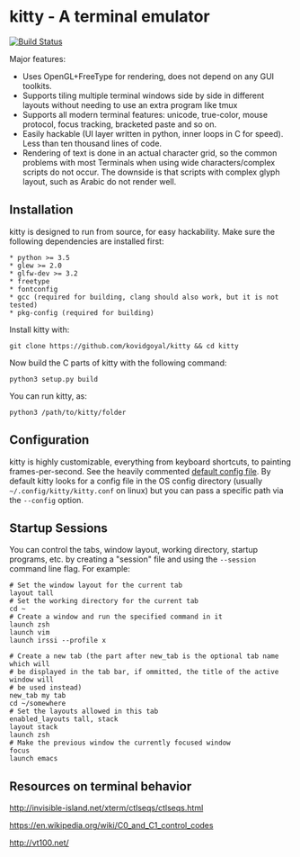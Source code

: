 kitty - A terminal emulator
============================

[![Build Status](https://travis-ci.org/kovidgoyal/kitty.svg?branch=master)](https://travis-ci.org/kovidgoyal/kitty)

Major features:

  * Uses OpenGL+FreeType for rendering, does not depend on any GUI toolkits.
  * Supports tiling multiple terminal windows side by side in different layouts
    without needing to use an extra program like tmux
  * Supports all modern terminal features: unicode, true-color, mouse protocol,
    focus tracking, bracketed paste and so on.
  * Easily hackable (UI layer written in python, inner loops in C for speed).
    Less than ten thousand lines of code.
  * Rendering of text is done in an actual character grid, so the common
    problems with most Terminals when using wide characters/complex scripts do
    not occur. The downside is that scripts with complex glyph layout, such as
    Arabic do not render well.

Installation
--------------

kitty is designed to run from source, for easy hackability. Make sure the
following dependencies are installed first:

    * python >= 3.5
    * glew >= 2.0
    * glfw-dev >= 3.2
    * freetype
    * fontconfig
    * gcc (required for building, clang should also work, but it is not tested)
    * pkg-config (required for building)

Install kitty with:

    git clone https://github.com/kovidgoyal/kitty && cd kitty

Now build the C parts of kitty with the following command:

    python3 setup.py build

You can run kitty, as:

    python3 /path/to/kitty/folder

Configuration
---------------

kitty is highly customizable, everything from keyboard shortcuts, to painting
frames-per-second. See the heavily commented [default config file](kitty/kitty.conf).
By default kitty looks for a config file in the OS
config directory (usually `~/.config/kitty/kitty.conf` on linux) but you can pass
a specific path via the `--config` option.

Startup Sessions
-------------------

You can control the tabs, window layout, working directory, startup programs, etc. by creating a
"session" file and using the `--session` command line flag. For example:

```
# Set the window layout for the current tab
layout tall
# Set the working directory for the current tab
cd ~
# Create a window and run the specified command in it
launch zsh
launch vim
launch irssi --profile x

# Create a new tab (the part after new_tab is the optional tab name which will
# be displayed in the tab bar, if ommitted, the title of the active window will
# be used instead)
new_tab my tab
cd ~/somewhere
# Set the layouts allowed in this tab
enabled_layouts tall, stack
layout stack
launch zsh
# Make the previous window the currently focused window
focus
launch emacs
```

Resources on terminal behavior
------------------------------------------

http://invisible-island.net/xterm/ctlseqs/ctlseqs.html

https://en.wikipedia.org/wiki/C0_and_C1_control_codes

http://vt100.net/
